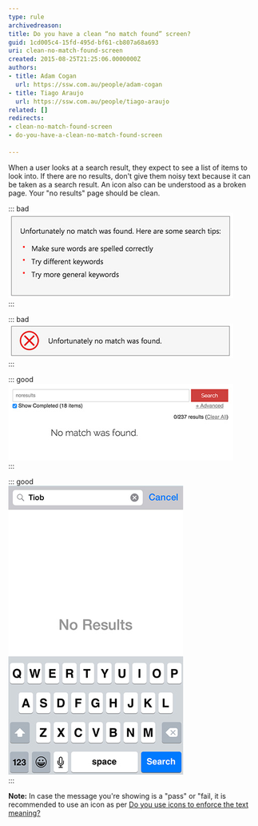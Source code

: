 ```yaml
---
type: rule
archivedreason: 
title: Do you have a clean “no match found” screen?
guid: 1cd005c4-15fd-495d-bf61-cb807a68a693
uri: clean-no-match-found-screen
created: 2015-08-25T21:25:06.0000000Z
authors:
- title: Adam Cogan
  url: https://ssw.com.au/people/adam-cogan
- title: Tiago Araujo
  url: https://ssw.com.au/people/tiago-araujo
related: []
redirects:
- clean-no-match-found-screen
- do-you-have-a-clean-no-match-found-screen

---
```


When a user looks at a search result, they expect to see a list of items to look into. If there are no results, don't give them noisy text because it can be taken as a search result. An icon also can be understood as a broken page. Your "no results" page should be clean.

<!--endintro-->


::: bad  
![Figure: Bad example - The list of "suggestions" is just noise and can confuse the user](search-result-bad-list.jpg)  
:::


::: bad  
![Figure: Bad example - Having an icon implies that an error happened which is not the case](search-result-bad-icon.jpg)  
:::


::: good  
![Figure: Good example - Plain and clean screen](search-result-good-web.jpg)  
:::


::: good  
![Figure: Good example - Plain and clean screen on mobile](search-result-good-iphone.jpg)  
:::

**Note:** In case the message you're showing is a "pass" or "fail, it is recommended to use an icon as per [Do you use icons to enforce the text meaning?](/do-you-use-icons-in-web-pages-to-enforce-the-text-meaning)
